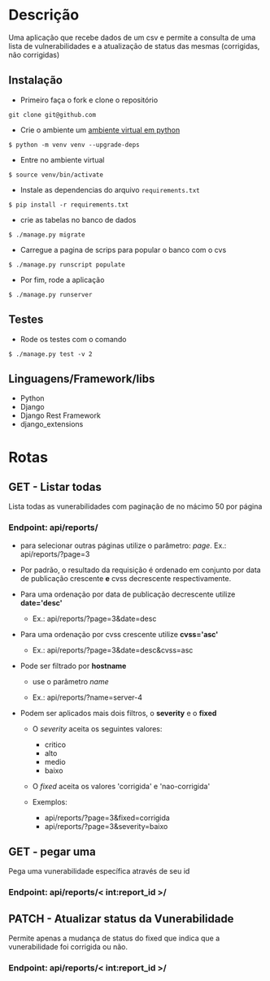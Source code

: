 # Descrição

Uma aplicação que recebe dados de um csv e permite a consulta de uma lista de vulnerabilidades e a atualização de status das mesmas (corrigidas, não corrigidas)

## Instalação

- Primeiro faça o fork e clone o repositório

```
git clone git@github.com
```

- Crie o ambiente um [ambiente virtual em python](https://docs.python.org/pt-br/3/tutorial/venv.html)

```
$ python -m venv venv --upgrade-deps
```

- Entre no ambiente virtual

```
$ source venv/bin/activate
```

- Instale as dependencias do arquivo `requirements.txt`

```
$ pip install -r requirements.txt
```

- crie as tabelas no banco de dados

```
$ ./manage.py migrate
```

- Carregue a pagina de scrips para popular o banco com o cvs

```
$ ./manage.py runscript populate
```

- Por fim, rode a aplicação

```
$ ./manage.py runserver
```

## Testes

- Rode os testes com o comando

```
$ ./manage.py test -v 2
```

## Linguagens/Framework/libs

- Python
- Django
- Django Rest Framework
- django_extensions

# Rotas

## GET - Listar todas

Lista todas as vunerabilidades com paginação de no mácimo 50 por página

### Endpoint: api/reports/

- para selecionar outras páginas utilize o parâmetro: _page_. Ex.: api/reports/?page=3

- Por padrão, o resultado da requisição é ordenado em conjunto por data de publicação crescente **e** cvss decrescente respectivamente.
- Para uma ordenação por data de publicação decrescente utilize **date='desc'**
  - Ex.: api/reports/?page=3&date=desc
- Para uma ordenação por cvss crescente utilize **cvss='asc'**

  - Ex.: api/reports/?page=3&date=desc&cvss=asc

- Pode ser filtrado por **hostname**

  - use o parâmetro _name_

  - Ex.: api/reports/?name=server-4

- Podem ser aplicados mais dois filtros, o **severity** e o **fixed**

  - O _severity_ aceita os seguintes valores:

    - critico
    - alto
    - medio
    - baixo

  - O _fixed_ aceita os valores 'corrigida' e 'nao-corrigida'
  - Exemplos:
    - api/reports/?page=3&fixed=corrigida
    - api/reports/?page=3&severity=baixo

## GET - pegar uma

Pega uma vunerabilidade específica através de seu id

### Endpoint: api/reports/< int:report_id >/

## PATCH - Atualizar status da Vunerabilidade

Permite apenas a mudança de status do fixed que indica que a vunerabilidade foi corrigida ou não.

### Endpoint: api/reports/< int:report_id >/
